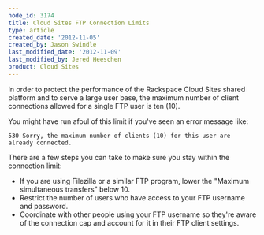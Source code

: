 ```yaml
---
node_id: 3174
title: Cloud Sites FTP Connection Limits
type: article
created_date: '2012-11-05'
created_by: Jason Swindle
last_modified_date: '2012-11-09'
last_modified_by: Jered Heeschen
product: Cloud Sites
---
```


In order to protect the performance of the Rackspace Cloud Sites shared
platform and to serve a large user base, the maximum number of client
connections allowed for a single FTP user is ten (10).

You might have run afoul of this limit if you've seen an error message
like:

    530 Sorry, the maximum number of clients (10) for this user are already connected.

There are a few steps you can take to make sure you stay within the
connection limit:

-   If you are using Filezilla or a similar FTP program, lower the
    "Maximum simultaneous transfers" below 10.
-   Restrict the number of users who have access to your FTP username
    and password.
-   Coordinate with other people using your FTP username so they're
    aware of the connection cap and account for it in their FTP
    client settings.


